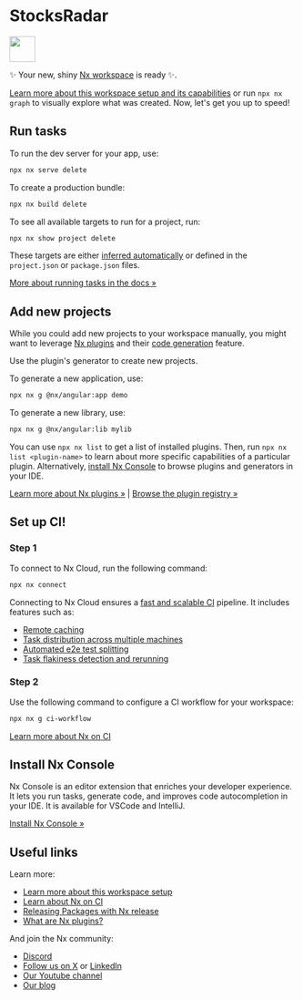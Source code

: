 # StocksRadar

<a alt="Nx logo" href="https://nx.dev" target="_blank" rel="noreferrer"><img src="https://raw.githubusercontent.com/nrwl/nx/master/images/nx-logo.png" width="45"></a>

✨ Your new, shiny [Nx workspace](https://nx.dev) is ready ✨.

[Learn more about this workspace setup and its capabilities](https://nx.dev/getting-started/tutorials/angular-monorepo-tutorial?utm_source=nx_project&amp;utm_medium=readme&amp;utm_campaign=nx_projects) or run `npx nx graph` to visually explore what was created. Now, let's get you up to speed!

## Run tasks

To run the dev server for your app, use:

```sh
npx nx serve delete
```

To create a production bundle:

```sh
npx nx build delete
```

To see all available targets to run for a project, run:

```sh
npx nx show project delete
```

These targets are either [inferred automatically](https://nx.dev/concepts/inferred-tasks?utm_source=nx_project&utm_medium=readme&utm_campaign=nx_projects) or defined in the `project.json` or `package.json` files.

[More about running tasks in the docs &raquo;](https://nx.dev/features/run-tasks?utm_source=nx_project&utm_medium=readme&utm_campaign=nx_projects)

## Add new projects

While you could add new projects to your workspace manually, you might want to leverage [Nx plugins](https://nx.dev/concepts/nx-plugins?utm_source=nx_project&utm_medium=readme&utm_campaign=nx_projects) and their [code generation](https://nx.dev/features/generate-code?utm_source=nx_project&utm_medium=readme&utm_campaign=nx_projects) feature.

Use the plugin's generator to create new projects.

To generate a new application, use:

```sh
npx nx g @nx/angular:app demo
```

To generate a new library, use:

```sh
npx nx g @nx/angular:lib mylib
```

You can use `npx nx list` to get a list of installed plugins. Then, run `npx nx list <plugin-name>` to learn about more specific capabilities of a particular plugin. Alternatively, [install Nx Console](https://nx.dev/getting-started/editor-setup?utm_source=nx_project&utm_medium=readme&utm_campaign=nx_projects) to browse plugins and generators in your IDE.

[Learn more about Nx plugins &raquo;](https://nx.dev/concepts/nx-plugins?utm_source=nx_project&utm_medium=readme&utm_campaign=nx_projects) | [Browse the plugin registry &raquo;](https://nx.dev/plugin-registry?utm_source=nx_project&utm_medium=readme&utm_campaign=nx_projects)

## Set up CI!

### Step 1

To connect to Nx Cloud, run the following command:

```sh
npx nx connect
```

Connecting to Nx Cloud ensures a [fast and scalable CI](https://nx.dev/ci/intro/why-nx-cloud?utm_source=nx_project&utm_medium=readme&utm_campaign=nx_projects) pipeline. It includes features such as:

- [Remote caching](https://nx.dev/ci/features/remote-cache?utm_source=nx_project&utm_medium=readme&utm_campaign=nx_projects)
- [Task distribution across multiple machines](https://nx.dev/ci/features/distribute-task-execution?utm_source=nx_project&utm_medium=readme&utm_campaign=nx_projects)
- [Automated e2e test splitting](https://nx.dev/ci/features/split-e2e-tasks?utm_source=nx_project&utm_medium=readme&utm_campaign=nx_projects)
- [Task flakiness detection and rerunning](https://nx.dev/ci/features/flaky-tasks?utm_source=nx_project&utm_medium=readme&utm_campaign=nx_projects)

### Step 2

Use the following command to configure a CI workflow for your workspace:

```sh
npx nx g ci-workflow
```

[Learn more about Nx on CI](https://nx.dev/ci/intro/ci-with-nx#ready-get-started-with-your-provider?utm_source=nx_project&utm_medium=readme&utm_campaign=nx_projects)

## Install Nx Console

Nx Console is an editor extension that enriches your developer experience. It lets you run tasks, generate code, and improves code autocompletion in your IDE. It is available for VSCode and IntelliJ.

[Install Nx Console &raquo;](https://nx.dev/getting-started/editor-setup?utm_source=nx_project&utm_medium=readme&utm_campaign=nx_projects)

## Useful links

Learn more:

- [Learn more about this workspace setup](https://nx.dev/getting-started/tutorials/angular-monorepo-tutorial?utm_source=nx_project&amp;utm_medium=readme&amp;utm_campaign=nx_projects)
- [Learn about Nx on CI](https://nx.dev/ci/intro/ci-with-nx?utm_source=nx_project&utm_medium=readme&utm_campaign=nx_projects)
- [Releasing Packages with Nx release](https://nx.dev/features/manage-releases?utm_source=nx_project&utm_medium=readme&utm_campaign=nx_projects)
- [What are Nx plugins?](https://nx.dev/concepts/nx-plugins?utm_source=nx_project&utm_medium=readme&utm_campaign=nx_projects)

And join the Nx community:
- [Discord](https://go.nx.dev/community)
- [Follow us on X](https://twitter.com/nxdevtools) or [LinkedIn](https://www.linkedin.com/company/nrwl)
- [Our Youtube channel](https://www.youtube.com/@nxdevtools)
- [Our blog](https://nx.dev/blog?utm_source=nx_project&utm_medium=readme&utm_campaign=nx_projects)
